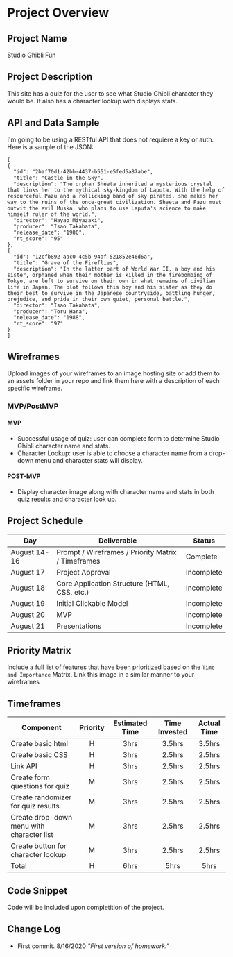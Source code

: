 # Project Overview

## Project Name

Studio Ghibli Fun

## Project Description

This site has a quiz for the user to see what Studio Ghibli character they would be. It also has a character lookup with displays stats. 

## API and Data Sample

I'm going to be using a RESTful API that does not requiere a key or auth. Here is a sample of the JSON:


```
[
{
  "id": "2baf70d1-42bb-4437-b551-e5fed5a87abe",
  "title": "Castle in the Sky",
  "description": "The orphan Sheeta inherited a mysterious crystal that links her to the mythical sky-kingdom of Laputa. With the help of resourceful Pazu and a rollicking band of sky pirates, she makes her way to the ruins of the once-great civilization. Sheeta and Pazu must outwit the evil Muska, who plans to use Laputa's science to make himself ruler of the world.",
  "director": "Hayao Miyazaki",
  "producer": "Isao Takahata",
  "release_date": "1986",
  "rt_score": "95"
},
{
  "id": "12cfb892-aac0-4c5b-94af-521852e46d6a",
  "title": "Grave of the Fireflies",
  "description": "In the latter part of World War II, a boy and his sister, orphaned when their mother is killed in the firebombing of Tokyo, are left to survive on their own in what remains of civilian life in Japan. The plot follows this boy and his sister as they do their best to survive in the Japanese countryside, battling hunger, prejudice, and pride in their own quiet, personal battle.",
  "director": "Isao Takahata",
  "producer": "Toru Hara",
  "release_date": "1988",
  "rt_score": "97"
}
]
```

## Wireframes

Upload images of your wireframes to an image hosting site or add them to an assets folder in your repo and link them here with a description of each specific wireframe.

### MVP/PostMVP

#### MVP 
* Successful usage of quiz: user can complete form to determine Studio Ghibli character name and stats.
* Character Lookup: user is able to choose a character name from a drop-down menu and character stats will display.
#### POST-MVP
* Display character image along with character name and stats in both quiz results and character look up.

## Project Schedule


|  Day | Deliverable | Status
|---|---| ---|
|August 14-16| Prompt / Wireframes / Priority Matrix / Timeframes | Complete
|August 17| Project Approval | Incomplete
|August 18| Core Application Structure (HTML, CSS, etc.) | Incomplete
|August 19| Initial Clickable Model  | Incomplete
|August 20| MVP | Incomplete
|August 21| Presentations | Incomplete

## Priority Matrix

Include a full list of features that have been prioritized based on the `Time and Importance` Matrix.  Link this image in a similar manner to your wireframes

## Timeframes


| Component | Priority | Estimated Time | Time Invested | Actual Time |
| --- | :---: |  :---: | :---: | :---: |
| Create basic html | H | 3hrs| 3.5hrs | 3.5hrs |
| Create basic CSS | H | 3hrs| 2.5hrs | 2.5hrs |
| Link API | H | 3hrs| 2.5hrs | 2.5hrs |
| Create form questions for quiz | M | 3hrs| 2.5hrs | 2.5hrs |
| Create randomizer for quiz results | M | 3hrs| 2.5hrs | 2.5hrs |
| Create drop-down menu with character list | M | 3hrs| 2.5hrs | 2.5hrs |
| Create button for character lookup | M | 3hrs| 2.5hrs | 2.5hrs |
| Total | H | 6hrs| 5hrs | 5hrs |

## Code Snippet

Code will be included upon completition of the project.

## Change Log

* First commit. 8/16/2020 _"First version of homework."_